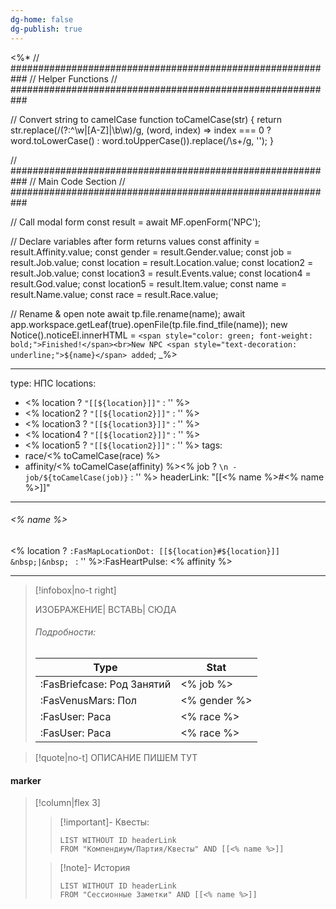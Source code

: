 ```yaml
---
dg-home: false
dg-publish: true
---
```

<%*
// ###########################################################
//                        Helper Functions
// ###########################################################

// Convert string to camelCase
function toCamelCase(str) {
	return str.replace(/(?:^\w|[A-Z]|\b\w)/g, (word, index) => index === 0 ? word.toLowerCase() : word.toUpperCase()).replace(/\s+/g, '');
  }

// ###########################################################
//                        Main Code Section
// ###########################################################

// Call modal form
const result = await MF.openForm('NPC');

// Declare variables after form returns values
const affinity = result.Affinity.value;
const gender = result.Gender.value;
const job = result.Job.value;
const location = result.Location.value;
const location2 = result.Job.value;
const location3 = result.Events.value;
const location4 = result.God.value;
const location5 = result.Item.value;
const name = result.Name.value;
const race = result.Race.value;

// Rename & open note
await tp.file.rename(name);
await app.workspace.getLeaf(true).openFile(tp.file.find_tfile(name));
new Notice().noticeEl.innerHTML = `<span style="color: green; font-weight: bold;">Finished!</span><br>New NPC <span style="text-decoration: underline;">${name}</span> added`;
_%>

---
type: НПС
locations:
 - <% location ? `"[[${location}]]"` : '' %>
 - <% location2 ? `"[[${location2}]]"` : '' %>
 - <% location3 ? `"[[${location3}]]"` : '' %>
 - <% location4 ? `"[[${location2}]]"` : '' %>
 - <% location5 ? `"[[${location2}]]"` : '' %>
tags:
 - race/<% toCamelCase(race) %>
 - affinity/<% toCamelCase(affinity) %><% job ? `\n - job/${toCamelCase(job)}` : '' %>
headerLink: "[[<% name %>#<% name %>]]"
---
###### <% name %>
<span class="sub2"><% location ? `:FasMapLocationDot: [[${location}#${location}]] &nbsp;|&nbsp; ` : '' %>:FasHeartPulse: <% affinity %> </span>
___

> [!infobox|no-t right]
>
> ИЗОБРАЖЕНИЕ| ВСТАВЬ| СЮДА
>
>
> ###### Подробности:
> | Type | Stat |
> | ---- | ---- |
> | :FasBriefcase: Род Занятий |  <% job %> |
> | :FasVenusMars: Пол | <% gender %> |
> | :FasUser: Раса | <% race %> |
> | :FasUser: Раса | <% race %> |
<span class="clearfix"></span>

> [!quote|no-t]
>ОПИСАНИЕ ПИШЕМ ТУТ

#### marker
> [!column|flex 3]
>> [!important]- Квесты:
>>```dataview
>>LIST WITHOUT ID headerLink
>>FROM "Компендиум/Партия/Квесты" AND [[<% name %>]]
>
>>[!note]- История
>>```dataview
>>LIST WITHOUT ID headerLink
>>FROM "Сессионные Заметки" AND [[<% name %>]]
